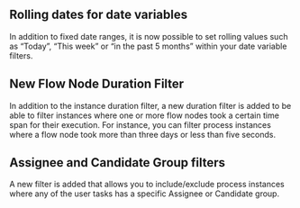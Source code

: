 ## Rolling dates for date variables

In addition to fixed date ranges, it is now possible to set rolling values such as “Today”, “This week” or “in the past 5 months” within your date variable filters.

## New Flow Node Duration Filter

In addition to the instance duration filter, a new duration filter is added to be able to filter instances where one or more flow nodes took a certain time span for their execution. For instance, you can filter process instances where a flow node took more than three days or less than five seconds. 
## Assignee and Candidate Group filters

A new filter is added that allows you to include/exclude process instances where any of the user tasks has a specific Assignee or Candidate group. 
